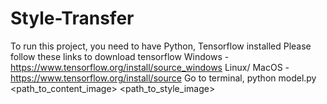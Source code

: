 # Style-Transfer
To run this project, you need to have Python, Tensorflow installed
Please follow these links to download tensorflow 
Windows  - https://www.tensorflow.org/install/source_windows
Linux/ MacOS - https://www.tensorflow.org/install/source
Go to terminal, python model.py <path_to_content_image> <path_to_style_image>
